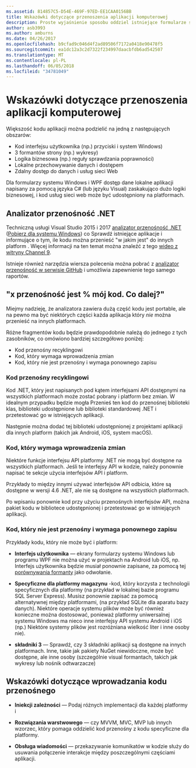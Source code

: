 ```yaml
---
ms.assetid: 814857C5-D54E-469F-97ED-EE1CAA0156BB
title: Wskazówki dotyczące przenoszenia aplikacji komputerowej
description: Proste wyjaśnienie sposobu oddziel istniejące formularze systemu Windows lub aplikacji WPF, aby utworzyć wieloplatformowych aplikacji do uruchamiania na macOS, iOS, Android, jak również platformy uniwersalnej systemu Windows i Windows 10.
author: asb3993
ms.author: amburns
ms.date: 04/26/2017
ms.openlocfilehash: b9cfad9c046d4f2ad89506f7172a0418e90478f5
ms.sourcegitcommit: ea1dc12a3c2d7322f234997daacbfdb6ad542507
ms.translationtype: MT
ms.contentlocale: pl-PL
ms.lasthandoff: 06/05/2018
ms.locfileid: "34781049"
---
```

# <a name="desktop-app-porting-guidance"></a>Wskazówki dotyczące przenoszenia aplikacji komputerowej

Większość kodu aplikacji można podzielić na jedną z następujących obszarów:

* Kod interfejsu użytkownika (np.) przyciski i system Windows)
* 3 formantów strony (np.) wykresy)
* Logika biznesowa (np.) reguły sprawdzania poprawności)
* Lokalne przechowywanie danych i dostępem
* Zdalny dostęp do danych i usług sieci Web

Dla formularzy systemu Windows i WPF dostęp dane lokalne aplikacji napisany za pomocą języka C# (lub języku Visual) zaskakująco dużo logiki biznesowej, i kod usług sieci web może być udostępniony na platformach.

## <a name="net-portability-analyzer"></a>Analizator przenośność .NET

Techniczną usługi Visual Studio 2015 i 2017 [analizator przenośność .NET](https://docs.microsoft.com/en-us/dotnet/articles/standard/portability-analyzer) ([Pobierz dla systemu Windows](https://marketplace.visualstudio.com/items?itemName=ConnieYau.NETPortabilityAnalyzer)) co Sprawdź istniejące aplikacje i informujące o tym, ile kodu można przenieść "w jakim jest" do innych platform . Więcej informacji na ten temat można znaleźć z tego [wideo z witryny Channel 9](https://channel9.msdn.com/Blogs/Seth-Juarez/A-Brief-Look-at-the-NET-Portability-Analyzer).

Istnieje również narzędzia wiersza polecenia można pobrać z [analizator przenośność w serwisie GitHub](https://github.com/Microsoft/dotnet-apiport) i umożliwia zapewnienie tego samego raportów.

## <a name="x-of-my-code-is-portable-what-next"></a>"x przenośność jest % mój kod. Co dalej?"

Miejmy nadzieję, że analizatora zawiera dużą część kodu jest portable, ale na pewno ma być niektórych części każda aplikacja który _nie_ można przenieść na innych platformach.

Różne fragmentów kodu będzie prawdopodobnie należą do jednego z tych zasobników, co omówiono bardziej szczegółowo poniżej:

* Kod przenośny recyklingowi
* Kod, który wymaga wprowadzenia zmian
* Kod, który nie jest przenośny i wymaga ponownego zapisu

### <a name="re-useable-portable-code"></a>Kod przenośny recyklingowi

Kod .NET, który jest napisanych pod kątem interfejsami API dostępnymi na wszystkich platformach może zostać pobrany i platform bez zmian. W idealnym przypadku będzie mogła Przenieś ten kod do przenośnej biblioteki klas, biblioteki udostępnione lub biblioteki standardowej .NET i przetestować go w istniejących aplikacji.

Następnie można dodać tej biblioteki udostępnionej z projektami aplikacji dla innych platform (takich jak Android, iOS, system macOS).

### <a name="code-that-requires-changes"></a>Kod, który wymaga wprowadzenia zmian

Niektóre funkcje interfejsu API platformy .NET nie mogą być dostępne na wszystkich platformach. Jeśli te interfejsy API w kodzie, należy ponownie napisać te sekcje użycia interfejsów API i platform.

Przykłady to między innymi używać interfejsów API odbicia, które są dostępne w wersji 4.6 .NET, ale nie są dostępne na wszystkich platformach.

Po wpisaniu ponownie kod przy użyciu przenośnych interfejsów API, można pakiet kodu w bibliotece udostępnionej i przetestować go w istniejących aplikacji.

### <a name="code-that-isnt-portable-and-requires-a-re-write"></a>Kod, który nie jest przenośny i wymaga ponownego zapisu

Przykłady kodu, który nie może być i platform:

- **Interfejs użytkownika** — ekrany formularzy systemu Windows lub programu WPF nie można użyć w projektach na Android lub iOS, np. Interfejs użytkownika będzie musiał ponownie zapisane, za pomocą tej [porównywania formanty](~/cross-platform/desktop/controls/index.md) jako odwołanie.

- **Specyficzne dla platformy magazynu** -kod, który korzysta z technologii specyficznych dla platformy (na przykład w lokalnej bazie programu SQL Server Express). Musisz ponownie zapisać za pomocą alternatywnej między platformami, (na przykład SQLite dla aparatu bazy danych).
Niektóre operacje systemu plików może być również konieczne można dostosować, ponieważ platformy uniwersalnej systemu Windows ma nieco inne interfejsy API systemu Android i iOS (np.) Niektóre systemy plików jest rozróżniana wielkość liter i inne osoby nie).

- **składniki 3** — Sprawdź, czy 3 składniki aplikacji są dostępne na innych platformach. Inne, takie jak pakiety NuGet niewidoczne, może być dostępne, ale inne osoby (szczególnie visual formantach, takich jak wykresy lub nośnik odtwarzacze)

## <a name="tips-for-making-code-portable"></a>Wskazówki dotyczące wprowadzania kodu przenośnego

- **Iniekcji zależności** — Podaj różnych implementacji dla każdej platformy i

- **Rozwiązania warstwowego** — czy MVVM, MVC, MVP lub innych wzorzec, który pomaga oddzielić kod przenośny z kodu specyficzne dla platformy.

- **Obsługa wiadomości** — przekazywanie komunikatów w kodzie służy do usuwania połączenie interakcje między poszczególnymi częściami aplikacji.
